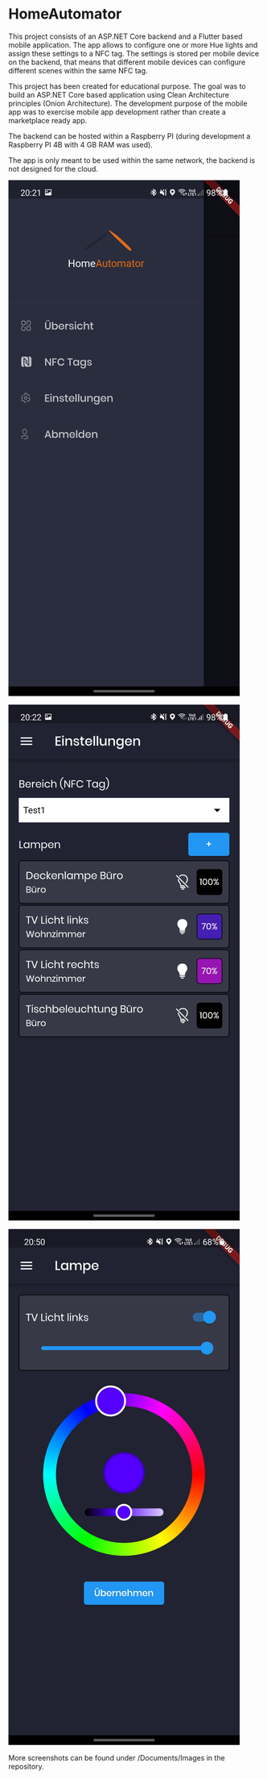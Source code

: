# HomeAutomator

This project consists of an ASP.NET Core backend and a Flutter based mobile application. The app allows to configure 
one or more Hue lights and assign these settings to a NFC tag. The settings is stored per mobile device on the 
backend, that means that different mobile devices can configure different scenes within the same NFC tag.

This project has been created for educational purpose. The goal was to build an ASP.NET Core based application using
Clean Architecture principles (Onion Architecture). The development purpose of the mobile app was to exercise 
mobile app development rather than create a marketplace ready app.

The backend can be hosted within a Raspberry PI (during development a Raspberry PI 4B with 4 GB RAM was used).

The app is only meant to be used within the same network, the backend is not designed for the cloud.

![Configure Area](/Documents/Images/02_Menu.jpg)

![Configure Area](/Documents/Images/06_AreaSettings.jpg)

![Configure Area](/Documents/Images/07_ConfigureLight.jpg)

More screenshots can be found under /Documents/Images in the repository.